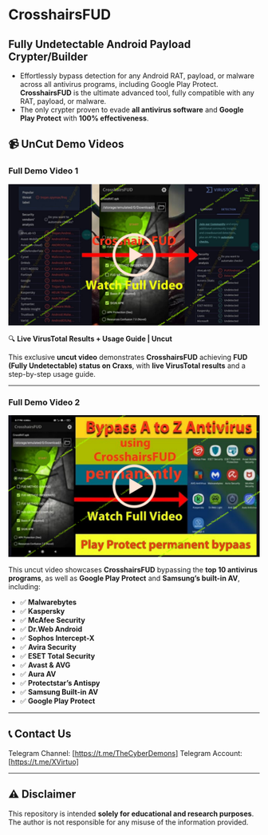 # CrosshairsFUD
## Fully Undetectable Android Payload Crypter/Builder

- Effortlessly bypass detection for any Android RAT, payload, or malware across all antivirus programs, including Google Play Protect. **CrosshairsFUD** is the ultimate advanced tool, fully compatible with any RAT, payload, or malware.
- The only crypter proven to evade **all antivirus software** and **Google Play Protect** with **100% effectiveness**.

## 📹 UnCut Demo Videos


### Full Demo Video 1
[![Watch the video](pic2.png)](https://youtu.be/del90L83zlo)

🔍 **Live VirusTotal Results + Usage Guide | Uncut**

This exclusive **uncut video** demonstrates **CrosshairsFUD** achieving **FUD (Fully Undetectable) status on Craxs**, with **live VirusTotal results** and a step-by-step usage guide.

---

### Full Demo Video 2
[![Watch the video](pic1.png)](https://youtu.be/zRdOXBYL63U)

This uncut video showcases **CrosshairsFUD** bypassing the **top 10 antivirus programs**, as well as **Google Play Protect** and **Samsung’s built-in AV**, including:

- ✅ **Malwarebytes**
- ✅ **Kaspersky**
- ✅ **McAfee Security**
- ✅ **Dr.Web Android**
- ✅ **Sophos Intercept-X**
- ✅ **Avira Security**
- ✅ **ESET Total Security**
- ✅ **Avast & AVG**
- ✅ **Aura AV**
- ✅ **Protectstar’s Antispy**
- ✅ **Samsung Built-in AV**
- ✅ **Google Play Protect**

---

## 📞 Contact Us

 Telegram Channel: [https://t.me/TheCyberDemons]
 Telegram Account: [https://t.me/XVirtuo]
 
--- 

## ⚠️ Disclaimer
This repository is intended **solely for educational and research purposes**. The author is not responsible for any misuse of the information provided.